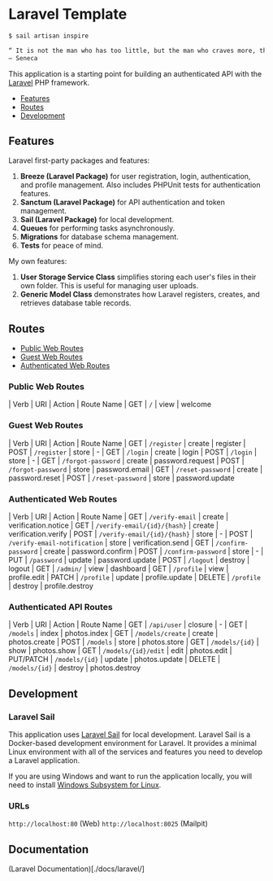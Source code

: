 # Laravel Template

```bash
$ sail artisan inspire

“ It is not the man who has too little, but the man who craves more, that is poor. ”
— Seneca

```

This application is a starting point for building an authenticated API with the [Laravel](https://laravel.com/) PHP framework.

- [Features](#features)
- [Routes](#routes)
- [Development](#development)

## Features

Laravel first-party packages and features:

1. __Breeze (Laravel Package)__ for user registration, login, authentication, and profile management. Also includes PHPUnit tests for authentication features.
2. __Sanctum (Laravel Package)__ for API authentication and token management.
3. __Sail (Laravel Package)__ for local development.
4. __Queues__ for performing tasks asynchronously.
5. __Migrations__ for database schema management.
6. __Tests__ for peace of mind.

My own features:

1. __User Storage Service Class__ simplifies storing each user's files in their own folder. This is useful for managing user uploads.
2. __Generic Model Class__ demonstrates how Laravel registers, creates, and retrieves database table records.

## Routes

- [Public Web Routes](#public-web-routes)
- [Guest Web Routes](#guest-web-routes)
- [Authenticated Web Routes](#authenticated-web-routes)

### Public Web Routes

| Verb      | URI                 | Action  | Route Name
| GET       | `/`                 | view    | welcome

### Guest Web Routes

| Verb      | URI                 | Action  | Route Name
| GET       | `/register`         | create  | register
| POST      | `/register`         | store   | -
| GET       | `/login`            | create  | login
| POST      | `/login`            | store   | -
| GET       | `/forgot-password`  | create  | password.request
| POST      | `/forgot-password`  | store   | password.email
| GET       | `/reset-password`   | create  | password.reset
| POST      | `/reset-password`   | store   | password.update

### Authenticated Web Routes

| Verb      | URI                          | Action  | Route Name
| GET       | `/verify-email`              | create  | verification.notice
| GET       | `/verify-email/{id}/{hash}`  | create | verification.verify
| POST      | `/verify-email/{id}/{hash}`  | store | -
| POST      | `/verify-email-notification` | store | verification.send
| GET       | `/confirm-password`          | create  | password.confirm
| POST      | `/confirm-password`          | store   | -
| PUT       | `/password`                  | update  | password.update
| POST      | `/logout`                    | destroy | logout
| GET       | `/admin/`                    | view    | dashboard
| GET       | `/profile`                   | view    | profile.edit
| PATCH     | `/profile`                   | update  | profile.update
| DELETE    | `/profile`                   | destroy | profile.destroy

### Authenticated API Routes

| Verb      | URI                 | Action  | Route Name
| GET       | `/api/user`         | closure | -
| GET       | `/models`           | index   | photos.index
| GET       | `/models/create`    | create  | photos.create
| POST      | `/models`           | store   | photos.store
| GET       | `/models/{id}`      | show    | photos.show
| GET       | `/models/{id}/edit` | edit    | photos.edit
| PUT/PATCH | `/models/{id}`      | update  | photos.update
| DELETE    | `/models/{id}`      | destroy | photos.destroy

## Development


### Laravel Sail

This application uses [Laravel Sail](https://laravel.com/docs/8.x/sail) for local development. Laravel Sail is a Docker-based development environment for Laravel. It provides a minimal Linux environment with all of the services and features you need to develop a Laravel application.

If you are using Windows and want to run the application locally, you will need to install [Windows Subsystem for Linux](https://docs.microsoft.com/en-us/windows/wsl/install-win10).

### URLs

`http://localhost:80` (Web)
`http://localhost:8025` (Mailpit)

## Documentation

(Laravel Documentation)[./docs/laravel/]
